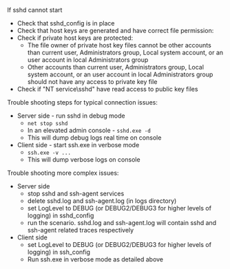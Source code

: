 If sshd cannot start
  * Check that sshd_config is in place
  * Check that host keys are generated and have correct file permission:
  * Check if private host keys are protected:
    * The file owner of private host key files cannot be other accounts than current user, Administrators group, Local system account, or an user account in local Administrators group
    * Other accounts than current user, Administrators group, Local system account, or an user account in local Administrators group should not have any access to private key file
  * Check if "NT service\sshd" have read access to public key files

Trouble shooting steps for typical connection issues:
- Server side - run sshd in debug mode
   * `net stop sshd`
   * In an elevated admin console - `sshd.exe -d`
   * This will dump debug logs real time on console
- Client side - start ssh.exe in verbose mode
   * `ssh.exe -v ...`
   * This will dump verbose logs on console

Trouble shooting more complex issues:
- Server side
  * stop sshd and ssh-agent services
  * delete sshd.log and ssh-agent.log (in logs directory)
  * set LogLevel to DEBUG (or DEBUG2/DEBUG3 for higher levels of logging) in sshd_config
  * run the scenario. sshd.log and ssh-agent.log will contain sshd and ssh-agent related traces respectively
- Client side
  * set LogLevel to DEBUG (or DEBUG2/DEBUG3 for higher levels of logging) in ssh_config
  * Run ssh.exe in verbose mode as detailed above
